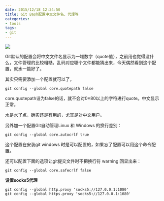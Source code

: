 ```yaml
---
date: 2015/12/18 12:34:50
title: Git Bash配置中文文件名、代理等
categories:
- tools
tags:
- git
---
```


![](/images/post/git.jpg)

Git默认的配置会将中文文件名显示为一堆数字（quote值），之前用也觉得没什么，文件管理的比较粗糙，乱码对应哪个文件都能猜出来，今天偶然看到这个配置，就水一篇好了。

其实只需要添加一个配置就可以了，

```
git config --global core.quotepath false
```
core.quotepath设为false的话，就不会对0×80以上的字符进行quote。中文显示正常。

水是水了点，确实还是有用的，尤其是对中文用户。

另外加一个配置Git自动管理Linux 和 Windows 的换行差别：

```
git config --global core.autocrlf true
```
这个配置在安装git windows 时是可以配置的，如果忘了配置可以用这个命令配置。

还可以配置下面的选项让git提交文件时不把换行符 warning 回显出来：

```
git config --global core.safecrlf false
```

**设置socks5代理**

```
git config --global http.proxy 'socks5://127.0.0.1:1080'
git config --global https.proxy 'socks5://127.0.0.1:1080'
```